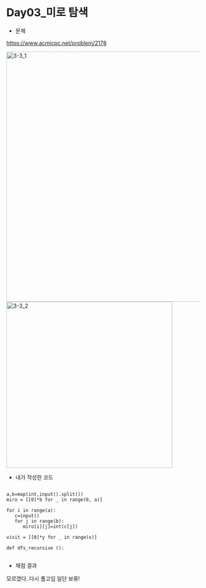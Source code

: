 # **Day03_미로 탐색**

* 문제

https://www.acmicpc.net/problem/2178

<img width="652" alt="3-3_1" src="https://user-images.githubusercontent.com/29175001/51959758-4784ea00-2499-11e9-9292-166531ccdd1f.png">
<img width="433" alt="3-3_2" src="https://user-images.githubusercontent.com/29175001/51959762-49e74400-2499-11e9-9852-8c603fd55e28.png">

  

* 내가 작성한 코드
```Python3

a,b=map(int,input().split())
miro = [[0]*b for _ in range(0, a)]

for i in range(a):
   c=input()
   for j in range(b):
      miro[i][j]=int(c[j])
      
visit = [[0]*y for _ in range(x)]

def dfs_recursive ():
        
```


* 채점 결과

모르겠다..다시 풀고임 일단 보류!
  
  


